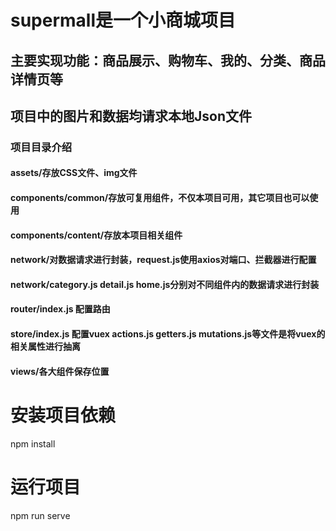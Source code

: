 # supermall是一个小商城项目
## 主要实现功能：商品展示、购物车、我的、分类、商品详情页等
## 项目中的图片和数据均请求本地Json文件
### 项目目录介绍
#### assets/存放CSS文件、img文件
#### components/common/存放可复用组件，不仅本项目可用，其它项目也可以使用
#### components/content/存放本项目相关组件
#### network/对数据请求进行封装，request.js使用axios对端口、拦截器进行配置
#### network/category.js detail.js home.js分别对不同组件内的数据请求进行封装
#### router/index.js 配置路由
#### store/index.js 配置vuex  actions.js getters.js mutations.js等文件是将vuex的相关属性进行抽离
#### views/各大组件保存位置

# 安装项目依赖
  npm install

# 运行项目
  npm run serve
